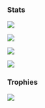 ### Stats

![](https://github-readme-stats.vercel.app/api/top-langs/?username=Pavlos-Efstathiou&theme=dark)
 
![](https://github-readme-stats.vercel.app/api?username=Pavlos-Efstathiou&show_icons=true&theme=monokai)
  
![](https://github-readme-streak-stats.herokuapp.com/?user=Pavlos-Efstathiou&show_icons=true&theme=monokai)
 
![](https://github-profile-summary-cards.vercel.app/api/cards/profile-details?username=Pavlos-Efstathiou&theme=monokai)

<!--
### Wakatime
![](https://github-readme-stats.vercel.app/api/wakatime?username=Pavlos-Efstathiou&show_icons=true&theme=monokai) 
-->

### Trophies

<img src="https://github-profile-trophy.vercel.app/?username=Pavlos-Efstathiou&theme=monokai">

